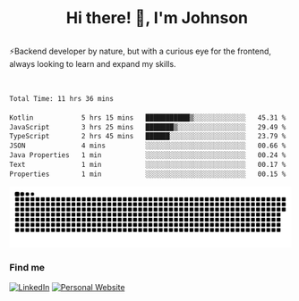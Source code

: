 <div id="user-content-toc">
  <ul align="center">
    <summary><h1 style="display: inline-block">Hi there! 👋, I'm Johnson</h1></summary>
  </ul>
</div>

⚡Backend developer by nature, but with a curious eye for the frontend, always looking to learn and expand my skills.

<br>


<!--START_SECTION:waka-->

```txt
Total Time: 11 hrs 36 mins

Kotlin            5 hrs 15 mins   ███████████▒░░░░░░░░░░░░░   45.31 %
JavaScript        3 hrs 25 mins   ███████▒░░░░░░░░░░░░░░░░░   29.49 %
TypeScript        2 hrs 45 mins   ██████░░░░░░░░░░░░░░░░░░░   23.79 %
JSON              4 mins          ░░░░░░░░░░░░░░░░░░░░░░░░░   00.66 %
Java Properties   1 min           ░░░░░░░░░░░░░░░░░░░░░░░░░   00.24 %
Text              1 min           ░░░░░░░░░░░░░░░░░░░░░░░░░   00.17 %
Properties        1 min           ░░░░░░░░░░░░░░░░░░░░░░░░░   00.15 %
```

<!--END_SECTION:waka-->

<picture>
  <source  srcset="https://github.com/joshwambere/joshwambere/blob/output/github-contribution-grid-snake-dark.svg?palette=github-dark">
  <source  srcset="https://github.com/joshwambere/joshwambere/blob/output/github-contribution-grid-snake.svg">
  <img alt="github contribution grid snake animation" src="https://github.com/joshwambere/joshwambere/blob/output/github-contribution-grid-snake.svg">
</picture>

### Find me
<a href="https://www.linkedin.com/in/dusabe-johnson" target="_blank"><img src="https://img.shields.io/badge/LinkedIn-%230077B5.svg?&style=flat&logo=linkedin&logoColor=white" alt="LinkedIn"></a>
‎‎ [![Personal Website](https://img.shields.io/badge/visit-Johnsonis.me-blue)](https://johnsonis.me/)
